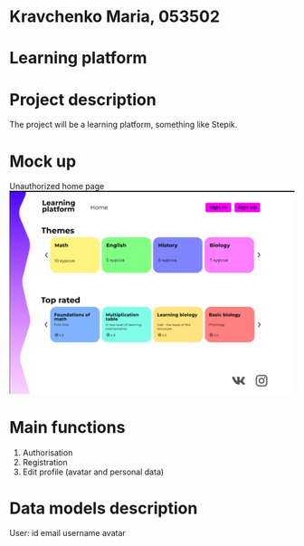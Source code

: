 # Kravchenko Maria, 053502

# Learning platform

# Project description
The project will be a learning platform, something like Stepik.

# Mock up
Unauthorized home page
![](https://github.com/kmashaa/learning_platform/blob/main/lab/Unauthorized_home_page.png)


# Main functions
1) Authorisation
2) Registration
3) Edit profile (avatar and personal data)


# Data models description
User:
    id
    email
    username
    avatar
   
